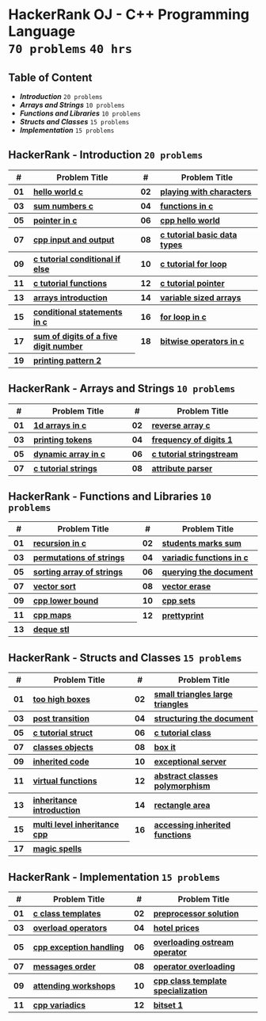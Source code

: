 # HackerRank OJ - C++ Programming Language <br> `70 problems` `40 hrs`

## Table of Content

- ***Introduction***                 `20 problems`
- ***Arrays and Strings***           `10 problems`
- ***Functions and Libraries***      `10 problems`
- ***Structs and Classes***          `15 problems`
- ***Implementation***               `15 problems`

## HackerRank - Introduction `20 problems`

<table>
    <head>
        <tr>
<th align="center">#</th>
<th align="center" width="600px">Problem Title</th>
<th align="center">#</th>
<th align="center" width="600px">Problem Title</th>
        </tr>
    </head>
    <tbody>
        <tr>
<th align="center" width="50px">01</th><th align="left" width="550px"><a href="https://hackerrank.com/challenges/hello-world-c/problem">hello world c</a></th>
<th align="center" width="50px">02</th><th align="left" width="550px"><a href="https://hackerrank.com/challenges/playing-with-characters/problem">playing with characters</a></th>
        </tr>
        <tr>
<th align="center" width="50px">03</th><th align="left" width="550px"><a href="https://hackerrank.com/challenges/sum-numbers-c/problem">sum numbers c</a></th>
<th align="center" width="50px">04</th><th align="left" width="550px"><a href="https://hackerrank.com/challenges/functions-in-c/problem">functions in c</a></th>
        </tr>
        <tr>
<th align="center" width="50px">05</th><th align="left" width="550px"><a href="https://hackerrank.com/challenges/pointer-in-c/problem">pointer in c</a></th>
<th align="center" width="50px">06</th><th align="left" width="550px"><a href="https://hackerrank.com/challenges/cpp-hello-world/problem">cpp hello world</a></th>
        </tr>
        <tr>
<th align="center" width="50px">07</th><th align="left" width="550px"><a href="https://hackerrank.com/challenges/cpp-input-and-output/problem">cpp input and output</a></th>
<th align="center" width="50px">08</th><th align="left" width="550px"><a href="https://hackerrank.com/challenges/c-tutorial-basic-data-types/problem">c tutorial basic data types</a></th>
        </tr>
        <tr>
<th align="center" width="50px">09</th><th align="left" width="550px"><a href="https://hackerrank.com/challenges/c-tutorial-conditional-if-else/problem">c tutorial conditional if else</a></th>
<th align="center" width="50px">10</th><th align="left" width="550px"><a href="https://hackerrank.com/challenges/c-tutorial-for-loop/problem">c tutorial for loop</a></th>
        </tr>
        <tr>
<th align="center" width="50px">11</th><th align="left" width="550px"><a href="https://hackerrank.com/challenges/c-tutorial-functions/problem">c tutorial functions</a></th>
<th align="center" width="50px">12</th><th align="left" width="550px"><a href="https://hackerrank.com/challenges/c-tutorial-pointer/problem">c tutorial pointer</a></th>
        </tr>
        <tr>
<th align="center" width="50px">13</th><th align="left" width="550px"><a href="https://hackerrank.com/challenges/arrays-introduction/problem">arrays introduction</a></th>
<th align="center" width="50px">14</th><th align="left" width="550px"><a href="https://hackerrank.com/challenges/variable-sized-arrays/problem">variable sized arrays</a></th>
        </tr>
        <tr>
<th align="center" width="50px">15</th><th align="left" width="550px"><a href="https://hackerrank.com/challenges/conditional-statements-in-c/problem">conditional statements in c</a></th>
<th align="center" width="50px">16</th><th align="left" width="550px"><a href="https://hackerrank.com/challenges/for-loop-in-c/problem">for loop in c</a></th>
        </tr>
        <tr>
<th align="center" width="50px">17</th><th align="left" width="550px"><a href="https://hackerrank.com/challenges/sum-of-digits-of-a-five-digit-number/problem">sum of digits of a five digit number</a></th>
<th align="center" width="50px">18</th><th align="left" width="550px"><a href="https://hackerrank.com/challenges/bitwise-operators-in-c/problem">bitwise operators in c</a></th>
        </tr>
        <tr>
<th align="center" width="50px">19</th><th align="left" width="550px"><a href="https://hackerrank.com/challenges/printing-pattern-2/problem">printing pattern 2</a></th>
        </tr>
    </tbody>
</table>

## HackerRank - Arrays and Strings `10 problems`

<table>
    <head>
        <tr>
<th align="center">#</th>
<th align="center" width="600px">Problem Title</th>
<th align="center">#</th>
<th align="center" width="600px">Problem Title</th>
        </tr>
    </head>
    <tbody>
        <tr>
<th align="center" width="50px">01</th><th align="left" width="550px"><a href="https://hackerrank.com/challenges/1d-arrays-in-c/problem">1d arrays in c</a></th>
<th align="center" width="50px">02</th><th align="left" width="550px"><a href="https://hackerrank.com/challenges/reverse-array-c/problem">reverse array c</a></th>
        </tr>
        <tr>
<th align="center" width="50px">03</th><th align="left" width="550px"><a href="https://hackerrank.com/challenges/printing-tokens-/problem">printing tokens </a></th>
<th align="center" width="50px">04</th><th align="left" width="550px"><a href="https://hackerrank.com/challenges/frequency-of-digits-1/problem">frequency of digits 1</a></th>
        </tr>
        <tr>
<th align="center" width="50px">05</th><th align="left" width="550px"><a href="https://hackerrank.com/challenges/dynamic-array-in-c/problem">dynamic array in c</a></th>
<th align="center" width="50px">06</th><th align="left" width="550px"><a href="https://hackerrank.com/challenges/c-tutorial-stringstream/problem">c tutorial stringstream</a></th>
        </tr>
        <tr>
<th align="center" width="50px">07</th><th align="left" width="550px"><a href="https://hackerrank.com/challenges/c-tutorial-strings/problem">c tutorial strings</a></th>
<th align="center" width="50px">08</th><th align="left" width="550px"><a href="https://hackerrank.com/challenges/attribute-parser/problem">attribute parser</a></th>
        </tr>
    </tbody>
</table>

## HackerRank - Functions and Libraries `10 problems`

<table>
    <head>
        <tr>
<th align="center">#</th>
<th align="center" width="600px">Problem Title</th>
<th align="center">#</th>
<th align="center" width="600px">Problem Title</th>
        </tr>
    </head>
    <tbody>
        <tr>
<th align="center" width="50px">01</th><th align="left" width="550px"><a href="https://hackerrank.com/challenges/recursion-in-c/problem">recursion in c</a></th>
<th align="center" width="50px">02</th><th align="left" width="550px"><a href="https://hackerrank.com/challenges/students-marks-sum/problem">students marks sum</a></th>
        </tr>
        <tr>
<th align="center" width="50px">03</th><th align="left" width="550px"><a href="https://hackerrank.com/challenges/permutations-of-strings/problem">permutations of strings</a></th>
<th align="center" width="50px">04</th><th align="left" width="550px"><a href="https://hackerrank.com/challenges/variadic-functions-in-c/problem">variadic functions in c</a></th>
        </tr>
        <tr>
<th align="center" width="50px">05</th><th align="left" width="550px"><a href="https://hackerrank.com/challenges/sorting-array-of-strings/problem">sorting array of strings</a></th>
<th align="center" width="50px">06</th><th align="left" width="550px"><a href="https://hackerrank.com/challenges/querying-the-document/problem">querying the document</a></th>
        </tr>
        <tr>
<th align="center" width="50px">07</th><th align="left" width="550px"><a href="https://hackerrank.com/challenges/vector-sort/problem">vector sort</a></th>
<th align="center" width="50px">08</th><th align="left" width="550px"><a href="https://hackerrank.com/challenges/vector-erase/problem">vector erase</a></th>
        </tr>
        <tr>
<th align="center" width="50px">09</th><th align="left" width="550px"><a href="https://hackerrank.com/challenges/cpp-lower-bound/problem">cpp lower bound</a></th>
<th align="center" width="50px">10</th><th align="left" width="550px"><a href="https://hackerrank.com/challenges/cpp-sets/problem">cpp sets</a></th>
        </tr>
        <tr>
<th align="center" width="50px">11</th><th align="left" width="550px"><a href="https://hackerrank.com/challenges/cpp-maps/problem">cpp maps</a></th>
<th align="center" width="50px">12</th><th align="left" width="550px"><a href="https://hackerrank.com/challenges/prettyprint/problem">prettyprint</a></th>
        </tr>
        <tr>
<th align="center" width="50px">13</th><th align="left" width="550px"><a href="https://hackerrank.com/challenges/deque-stl/problem">deque stl</a></th>
        </tr>
    </tbody>
</table>

## HackerRank - Structs and Classes `15 problems`

<table>
    <head>
        <tr>
<th align="center">#</th>
<th align="center" width="600px">Problem Title</th>
<th align="center">#</th>
<th align="center" width="600px">Problem Title</th>
        </tr>
    </head>
    <tbody>
        <tr>
<th align="center" width="50px">01</th><th align="left" width="550px"><a href="https://hackerrank.com/challenges/too-high-boxes/problem">too high boxes</a></th>
<th align="center" width="50px">02</th><th align="left" width="550px"><a href="https://hackerrank.com/challenges/small-triangles-large-triangles/problem">small triangles large triangles</a></th>
        </tr>
        <tr>
<th align="center" width="50px">03</th><th align="left" width="550px"><a href="https://hackerrank.com/challenges/post-transition/problem">post transition</a></th>
<th align="center" width="50px">04</th><th align="left" width="550px"><a href="https://hackerrank.com/challenges/structuring-the-document/problem">structuring the document</a></th>
        </tr>
        <tr>
<th align="center" width="50px">05</th><th align="left" width="550px"><a href="https://hackerrank.com/challenges/c-tutorial-struct/problem">c tutorial struct</a></th>
<th align="center" width="50px">06</th><th align="left" width="550px"><a href="https://hackerrank.com/challenges/c-tutorial-class/problem">c tutorial class</a></th>
        </tr>
        <tr>
<th align="center" width="50px">07</th><th align="left" width="550px"><a href="https://hackerrank.com/challenges/classes-objects/problem">classes objects</a></th>
<th align="center" width="50px">08</th><th align="left" width="550px"><a href="https://hackerrank.com/challenges/box-it/problem">box it</a></th>
        </tr>
        <tr>
<th align="center" width="50px">09</th><th align="left" width="550px"><a href="https://hackerrank.com/challenges/inherited-code/problem">inherited code</a></th>
<th align="center" width="50px">10</th><th align="left" width="550px"><a href="https://hackerrank.com/challenges/exceptional-server/problem">exceptional server</a></th>
        </tr>
        <tr>
<th align="center" width="50px">11</th><th align="left" width="550px"><a href="https://hackerrank.com/challenges/virtual-functions/problem">virtual functions</a></th>
<th align="center" width="50px">12</th><th align="left" width="550px"><a href="https://hackerrank.com/challenges/abstract-classes-polymorphism/problem">abstract classes polymorphism</a></th>
        </tr>
        <tr>
<th align="center" width="50px">13</th><th align="left" width="550px"><a href="https://hackerrank.com/challenges/inheritance-introduction/problem">inheritance introduction</a></th>
<th align="center" width="50px">14</th><th align="left" width="550px"><a href="https://hackerrank.com/challenges/rectangle-area/problem">rectangle area</a></th>
        </tr>
        <tr>
<th align="center" width="50px">15</th><th align="left" width="550px"><a href="https://hackerrank.com/challenges/multi-level-inheritance-cpp/problem">multi level inheritance cpp</a></th>
<th align="center" width="50px">16</th><th align="left" width="550px"><a href="https://hackerrank.com/challenges/accessing-inherited-functions/problem">accessing inherited functions</a></th>
        </tr>
        <tr>
<th align="center" width="50px">17</th><th align="left" width="550px"><a href="https://hackerrank.com/challenges/magic-spells/problem">magic spells</a></th>
        </tr>
    </tbody>
</table>

## HackerRank - Implementation `15 problems`

<table>
    <head>
        <tr>
<th align="center">#</th>
<th align="center" width="600px">Problem Title</th>
<th align="center">#</th>
<th align="center" width="600px">Problem Title</th>
        </tr>
    </head>
    <tbody>
        <tr>
<th align="center" width="50px">01</th><th align="left" width="550px"><a href="https://hackerrank.com/challenges/c-class-templates/problem">c class templates</a></th>
<th align="center" width="50px">02</th><th align="left" width="550px"><a href="https://hackerrank.com/challenges/preprocessor-solution/problem">preprocessor solution</a></th>
        </tr>
        <tr>
<th align="center" width="50px">03</th><th align="left" width="550px"><a href="https://hackerrank.com/challenges/overload-operators/problem">overload operators</a></th>
<th align="center" width="50px">04</th><th align="left" width="550px"><a href="https://hackerrank.com/challenges/hotel-prices/problem">hotel prices</a></th>
        </tr>
        <tr>
<th align="center" width="50px">05</th><th align="left" width="550px"><a href="https://hackerrank.com/challenges/cpp-exception-handling/problem">cpp exception handling</a></th>
<th align="center" width="50px">06</th><th align="left" width="550px"><a href="https://hackerrank.com/challenges/overloading-ostream-operator/problem">overloading ostream operator</a></th>
        </tr>
        <tr>
<th align="center" width="50px">07</th><th align="left" width="550px"><a href="https://hackerrank.com/challenges/messages-order/problem">messages order</a></th>
<th align="center" width="50px">08</th><th align="left" width="550px"><a href="https://hackerrank.com/challenges/operator-overloading/problem">operator overloading</a></th>
        </tr>
        <tr>
<th align="center" width="50px">09</th><th align="left" width="550px"><a href="https://hackerrank.com/challenges/attending-workshops/problem">attending workshops</a></th>
<th align="center" width="50px">10</th><th align="left" width="550px"><a href="https://hackerrank.com/challenges/cpp-class-template-specialization/problem">cpp class template specialization</a></th>
        </tr>
        <tr>
<th align="center" width="50px">11</th><th align="left" width="550px"><a href="https://hackerrank.com/challenges/cpp-variadics/problem">cpp variadics</a></th>
<th align="center" width="50px">12</th><th align="left" width="550px"><a href="https://hackerrank.com/challenges/bitset-1/problem">bitset 1</a></th>
        </tr>
    </tbody>
</table>
